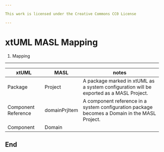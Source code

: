```yaml
---

This work is licensed under the Creative Commons CC0 License

---
```


# xtUML MASL Mapping

1. Mapping
----------

 xtUML                | MASL          | notes
----------------------|---------------|-------------------------------
 Package              | Project       | A package marked in xtUML as a system configuration will be exported as a MASL Project.
 Component Reference  | domainPrjItem | A component reference in a system configuration package becomes a Domain in the MASL Project.
 Component            | Domain        | 



End
---


